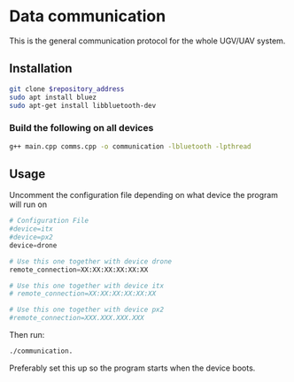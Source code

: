 # Data communication

This is the general communication protocol for the whole UGV/UAV system.

## Installation
```bash
git clone $repository_address
sudo apt install bluez
sudo apt-get install libbluetooth-dev
```

### Build the following on all devices
```bash
g++ main.cpp comms.cpp -o communication -lbluetooth -lpthread
```



## Usage
Uncomment the configuration file depending on what device the program will run on

```python
# Configuration File
#device=itx
#device=px2
device=drone

# Use this one together with device drone
remote_connection=XX:XX:XX:XX:XX:XX

# Use this one together with device itx
# remote_connection=XX:XX:XX:XX:XX:XX

# Use this one together with device px2
#remote_connection=XXX.XXX.XXX.XXX
```
Then run: 
```bash 
./communication.
```
Preferably set this up so the program starts when the device boots.
